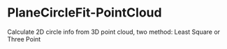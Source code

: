 # PlaneCircleFit-PointCloud
Calculate 2D circle info from 3D point cloud, two method: Least Square or Three Point
